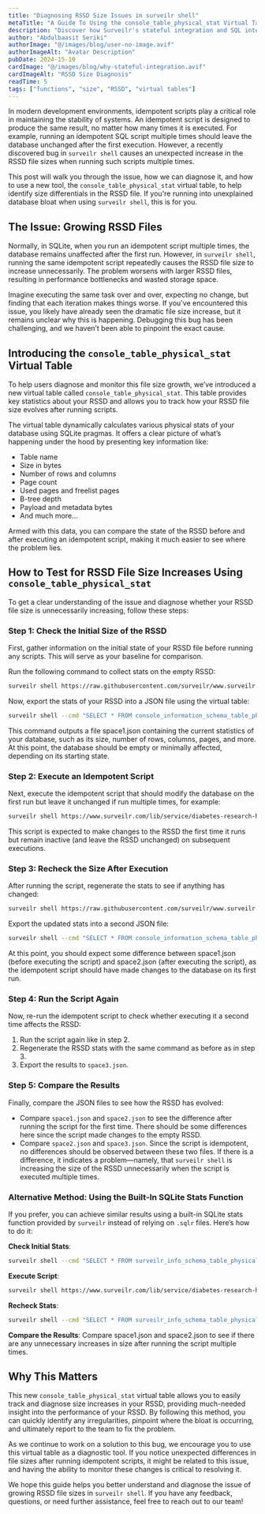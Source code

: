 ```yaml
---
title: "Diagnosing RSSD Size Issues in surveilr shell"
metaTitle: "A Guide To Using the console_table_physical_stat Virtual Table"
description: "Discover how Surveilr's stateful integration and SQL interface help non-technical teams manage, query, and track data effortlessly while ensuring compliance."
author: "Abdulbaasit Seriki"
authorImage: "@/images/blog/user-no-image.avif"
authorImageAlt: "Avatar Description"
pubDate: 2024-15-10
cardImage: "@/images/blog/why-stateful-integration.avif"
cardImageAlt: "RSSD Size Diagnosis"
readTime: 5
tags: ["functions", "size", "RSSD", "virtual tables"]
---
```


In modern development environments, idempotent scripts play a critical role in maintaining the stability of systems. An idempotent script is designed to produce the same result, no matter how many times it is executed. For example, running an idempotent SQL script multiple times should leave the database unchanged after the first execution. However, a recently discovered bug in `surveilr shell` causes an unexpected increase in the RSSD file sizes when running such scripts multiple times.

This post will walk you through the issue, how we can diagnose it, and how to use a new tool, the `console_table_physical_stat` virtual table, to help identify size differentials in the RSSD file. If you're running into unexplained database bloat when using `surveilr shell`, this is for you.

## The Issue: Growing RSSD Files

Normally, in SQLite, when you run an idempotent script multiple times, the database remains unaffected after the first run. However, in `surveilr shell`, running the same idempotent script repeatedly causes the RSSD file size to increase unnecessarily. The problem worsens with larger RSSD files, resulting in performance bottlenecks and wasted storage space.

Imagine executing the same task over and over, expecting no change, but finding that each iteration makes things worse. If you've encountered this issue, you likely have already seen the dramatic file size increase, but it remains unclear why this is happening. Debugging this bug has been challenging, and we haven’t been able to pinpoint the exact cause.

## Introducing the `console_table_physical_stat` Virtual Table

To help users diagnose and monitor this file size growth, we’ve introduced a new virtual table called `console_table_physical_stat`. This table provides key statistics about your RSSD and allows you to track how your RSSD file size evolves after running scripts.

The virtual table dynamically calculates various physical stats of your database using SQLite pragmas. It offers a clear picture of what’s happening under the hood by presenting key information like:

- Table name
- Size in bytes
- Number of rows and columns
- Page count
- Used pages and freelist pages
- B-tree depth
- Payload and metadata bytes
- And much more...

Armed with this data, you can compare the state of the RSSD before and after executing an idempotent script, making it much easier to see where the problem lies.

## How to Test for RSSD File Size Increases Using `console_table_physical_stat`

To get a clear understanding of the issue and diagnose whether your RSSD file size is unnecessarily increasing, follow these steps:

### Step 1: Check the Initial Size of the RSSD

First, gather information on the initial state of your RSSD file before running any scripts. This will serve as your baseline for comparison.

Run the following command to collect stats on the empty RSSD:

```bash
surveilr shell https://raw.githubusercontent.com/surveilr/www.surveilr.com/refs/heads/main/lib/cookbook/rssd-stats.sqlr
```
Now, export the stats of your RSSD into a JSON file using the virtual table:

```bash
surveilr shell --cmd "SELECT * FROM console_information_schema_table_physical;" > space1.json
```
This command outputs a file space1.json containing the current statistics of your database, such as its size, number of rows, columns, pages, and more. At this point, the database should be empty or minimally affected, depending on its starting state.

### Step 2: Execute an Idempotent Script
Next, execute the idempotent script that should modify the database on the first run but leave it unchanged if run multiple times, for example:

```bash
surveilr shell https://www.surveilr.com/lib/service/diabetes-research-hub/package.sql
```
This script is expected to make changes to the RSSD the first time it runs but remain inactive (and leave the RSSD unchanged) on subsequent executions.

### Step 3: Recheck the Size After Execution

After running the script, regenerate the stats to see if anything has changed:

```bash
surveilr shell https://raw.githubusercontent.com/surveilr/www.surveilr.com/refs/heads/main/lib/cookbook/rssd-stats.sqlr
```
Export the updated stats into a second JSON file:

```bash
surveilr shell --cmd "SELECT * FROM console_information_schema_table_physical;" > space2.json
```
At this point, you should expect some difference between space1.json (before executing the script) and space2.json (after executing the script), as the idempotent script should have made changes to the database on its first run.

### Step 4: Run the Script Again
Now, re-run the idempotent script to check whether executing it a second time affects the RSSD:
1. Run the script again like in step 2.
2. Regenerate the RSSD stats with the same command as before as in step 3.
3. Export the results to `space3.json`.

### Step 5: Compare the Results
Finally, compare the JSON files to see how the RSSD has evolved:

- Compare `space1.json` and `space2.json` to see the difference after running the script for the first time. There should be some differences here since the script made changes to the empty RSSD.
- Compare `space2.json` and `space3.json`. Since the script is idempotent, no differences should be observed between these two files. If there is a difference, it indicates a problem—namely, that `surveilr shell` is increasing the size of the RSSD unnecessarily when the script is executed multiple times.

### Alternative Method: Using the Built-In SQLite Stats Function
If you prefer, you can achieve similar results using a built-in SQLite stats function provided by `surveilr` instead of relying on `.sqlr` files. Here’s how to do it:

**Check Initial Stats**:
```bash
surveilr shell --cmd "SELECT * FROM surveilr_info_schema_table_physical_stat();" > space1.json
```

**Execute Script**:
```bash
surveilr shell https://www.surveilr.com/lib/service/diabetes-research-hub/package.sql
```

**Recheck Stats**:
```bash
surveilr shell --cmd "SELECT * FROM surveilr_info_schema_table_physical_stat();" > space2.json
```

**Compare the Results**:
Compare space1.json and space2.json to see if there are any unnecessary increases in size after running the script multiple times.

## Why This Matters
This new `console_table_physical_stat` virtual table allows you to easily track and diagnose size increases in your RSSD, providing much-needed insight into the performance of your RSSD. By following this method, you can quickly identify any irregularities, pinpoint where the bloat is occurring, and ultimately report to the team to fix the problem.

As we continue to work on a solution to this bug, we encourage you to use this virtual table as a diagnostic tool. If you notice unexpected differences in file sizes after running idempotent scripts, it might be related to this issue, and having the ability to monitor these changes is critical to resolving it.

We hope this guide helps you better understand and diagnose the issue of growing RSSD file sizes in `surveilr shell`. If you have any feedback, questions, or need further assistance, feel free to reach out to our team!